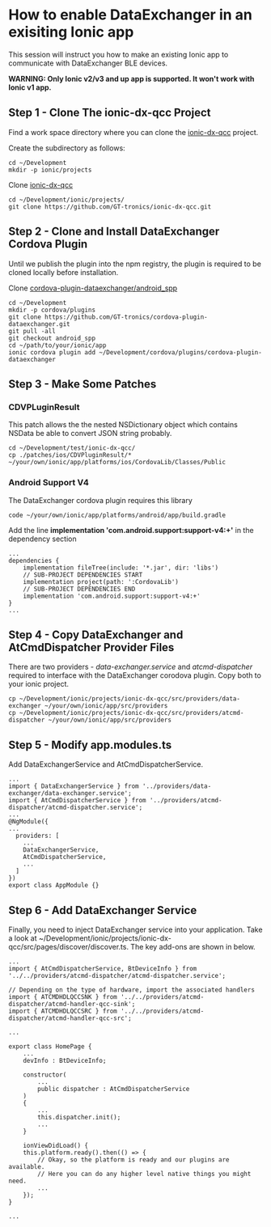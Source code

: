 # How to enable DataExchanger in an exisiting Ionic app
This session will instruct you how to make an existing Ionic app to communicate with DataExchanger BLE devices.

**WARNING: Only Ionic v2/v3 and up app is supported. It won't work with Ionic v1 app.**

## Step 1 - Clone The ionic-dx-qcc Project
Find a work space directory where you can clone the [ionic-dx-qcc](https://github.com/GT-tronics/ionic-dx-qcc) project.

Create the subdirectory as follows:
```
cd ~/Development
mkdir -p ionic/projects
```
Clone [ionic-dx-qcc](https://github.com/GT-tronics/ionic-dx-qcc)
```
cd ~/Development/ionic/projects/
git clone https://github.com/GT-tronics/ionic-dx-qcc.git
```

## Step 2 - Clone and Install DataExchanger Cordova Plugin
Until we publish the plugin into the npm registry, the plugin is required to be cloned locally before installation. 

Clone [cordova-plugin-dataexchanger/android_spp](https://github.com/GT-tronics/cordova-plugin-dataexchanger/tree/android_spp)
```
cd ~/Development
mkdir -p cordova/plugins
git clone https://github.com/GT-tronics/cordova-plugin-dataexchanger.git
git pull -all
git checkout android_spp
cd ~/path/to/your/ionic/app
ionic cordova plugin add ~/Development/cordova/plugins/cordova-plugin-dataexchanger
```

## Step 3 - Make Some Patches
### CDVPLuginResult
This patch allows the the nested NSDictionary object which contains NSData be able to convert JSON string probably. 
```
cd ~/Development/test/ionic-dx-qcc/
cp ./patches/ios/CDVPluginResult/* ~/your/own/ionic/app/platforms/ios/CordovaLib/Classes/Public
```
### Android Support V4
The DataExchanger cordova plugin requires this library
```
code ~/your/own/ionic/app/platforms/android/app/build.gradle
```
Add the line **implementation 'com.android.support:support-v4:+'** in the dependency section
```
...
dependencies {
    implementation fileTree(include: '*.jar', dir: 'libs')
    // SUB-PROJECT DEPENDENCIES START
    implementation project(path: ':CordovaLib')
    // SUB-PROJECT DEPENDENCIES END
    implementation 'com.android.support:support-v4:+'
}
...
```

## Step 4 - Copy DataExchanger and AtCmdDispatcher Provider Files
There are two providers - *data-exchanger.service* and *atcmd-dispatcher* required to interface with the DataExchanger corodova plugin. Copy both to your ionic project.
```
cp ~/Development/ionic/projects/ionic-dx-qcc/src/providers/data-exchanger ~/your/own/ionic/app/src/providers
cp ~/Development/ionic/projects/ionic-dx-qcc/src/providers/atcmd-dispatcher ~/your/own/ionic/app/src/providers
```

## Step 5 - Modify app.modules.ts
Add DataExchangerService and AtCmdDispatcherService.
```
...
import { DataExchangerService } from '../providers/data-exchanger/data-exchanger.service';
import { AtCmdDispatcherService } from '../providers/atcmd-dispatcher/atcmd-dispatcher.service';
...
@NgModule({
...
  providers: [
    ...
    DataExchangerService,
    AtCmdDispatcherService,
    ...
  ]
})
export class AppModule {}
```

## Step 6 - Add DataExchanger Service
Finally, you need to inject DataExchanger service into your application. Take a look at ~/Development/ionic/projects/ionic-dx-qcc/src/pages/discover/discover.ts. The key add-ons are shown in below.
```
...
import { AtCmdDispatcherService, BtDeviceInfo } from '../../providers/atcmd-dispatcher/atcmd-dispatcher.service';

// Depending on the type of hardware, import the associated handlers
import { ATCMDHDLQCCSNK } from '../../providers/atcmd-dispatcher/atcmd-handler-qcc-sink';
import { ATCMDHDLQCCSRC } from '../../providers/atcmd-dispatcher/atcmd-handler-qcc-src';

...

export class HomePage {
    ...
    devInfo : BtDeviceInfo;
    
    constructor(
        ...
        public dispatcher : AtCmdDispatcherService
    ) 
    {
        ...
        this.dispatcher.init();
        ...
    }

    ionViewDidLoad() {
    this.platform.ready().then(() => {
        // Okay, so the platform is ready and our plugins are available.
        // Here you can do any higher level native things you might need.
        ...
    });
}

...

```

